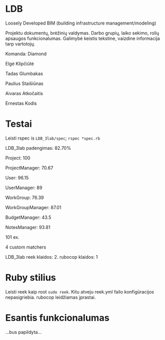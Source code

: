 
# LDB

Loosely Developed BIM (building infrastructure management/modeling)

Projektu dokumentų, brėžinių valdymas. Darbo grupių, laiko sekimo, rolių apsaugos funkcionalumas.
Galimybė keistis tekstine, vaizdine informacija tarp vartotojų.

Komanda: Diamond

Elgė Klipčiūtė

Tadas Glumbakas

Paulius Staišiūnas

Aivaras Atkočaitis

Ernestas Kodis

# Testai

Leisti rspec is ```LDB_3lab/spec```; ```rspec *spec.rb```

LDB_3lab padengimas: 82.70%

Project: 100

ProjectManager: 70.67

User: 96.15

UserManager: 89

WorkGroup: 76.39

WorkGroupManager: 87.01

BudgetManager: 43.5

NotesManager: 93.81

101 ex.

4 custom matchers

LDB_3lab reek klaidos: 2. rubocop klaidos: 1

# Ruby stilius
Leisti reek kaip root ```sudo reek```. Kitu atveju reek.yml failo konfigūracijos nepasigriebia.
rubocop leidžiamas įprastai.

# Esantis funkcionalumas

...bus papildyta...
